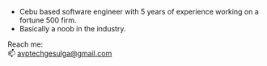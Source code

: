 - Cebu based software engineer with 5 years of experience working on a fortune 500 firm.  
- Basically a noob in the industry. 

Reach me:  
📫 avptechgesulga@gmail.com  



